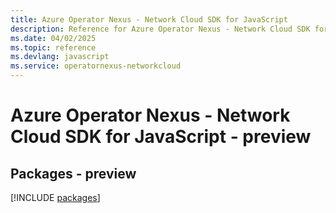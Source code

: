 ```yaml
---
title: Azure Operator Nexus - Network Cloud SDK for JavaScript
description: Reference for Azure Operator Nexus - Network Cloud SDK for JavaScript
ms.date: 04/02/2025
ms.topic: reference
ms.devlang: javascript
ms.service: operatornexus-networkcloud
---
```

# Azure Operator Nexus - Network Cloud SDK for JavaScript - preview
## Packages - preview
[!INCLUDE [packages](operator-nexus---network-cloud-index.md)]